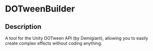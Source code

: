 # DOTweenBuilder

## Description
A tool for the Unity DOTween API (by Demigiant), allowing you to easily create complex effects without coding anything.
